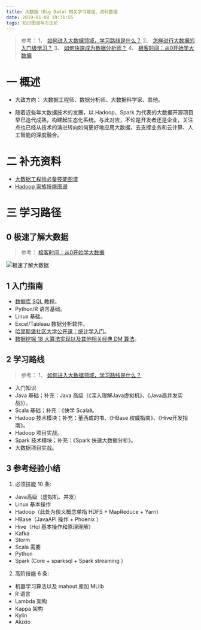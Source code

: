 ```yaml
---
title: 大数据（Big Data）相关学习路径、资料整理
date: 2019-01-08 19:31:55
tags: 知识图谱与方法论
---
```

> 参考：
1、 [如何进入大数据领域，学习路线是什么？](https://www.zhihu.com/question/35942305)
2、 [怎样进行大数据的入门级学习？](https://www.zhihu.com/question/24761255/answer/59803163)
3、 [如何快速成为数据分析师？](https://www.zhihu.com/question/29265587/answer/44010658)
4、 [极客时间：从0开始学大数据](https://time.geekbang.org/column/intro/133?utm_term=zeusNMTT8&utm_source=website&utm_medium=oschina&utm_campaign=133-onsell&utm_content=oschina5)

# 一 概述
- 大致方向：
大数据工程师、数据分析师、大数据科学家、其他。

- 随着近些年大数据技术的发展，以 Hadoop、Spark 为代表的大数据开源项目早已迭代成熟，构建起生态化系统。与此对应，不论是开发者还是企业，关注点也已经从技术的演进转向如何更好地应用大数据，去支撑业务和云计算、人工智能的深度融合。

# 二 补充资料
- [大数据工程师必备技能图谱](https://github.com/TeamStuQ/skill-map/blob/master/data/designbyStuQ/png-BigData-by-StuQ.png)
- [Hadoop 家族技能图谱](https://github.com/TeamStuQ/skill-map/blob/master/data/designbyStuQ/png-Hadoop-by-StuQ.png)

# 三 学习路径
## 0 极速了解大数据
> 参考：
[极客时间：从0开始学大数据](https://time.geekbang.org/column/intro/133?utm_term=zeusNMTT8&utm_source=website&utm_medium=oschina&utm_campaign=133-onsell&utm_content=oschina5)

![极速了解大数据](图1.PNG)

## 1 入门指南
- [数据库 SQL 教程](https://www.w3cschool.cn/sql/)。
- Python/R 语言基础。
- Linux 基础。
- Excel/Tableau 数据分析软件。
- [哈里斯堡社区大学公开课：统计学入门](http://open.163.com/special/opencourse/statistics.html)。
- [数据挖掘 18 大算法实现以及其他相关经典 DM 算法](https://github.com/linyiqun/DataMiningAlgorithm)。

## 2 学习路线
> 参考：
1、 [如何进入大数据领域，学习路线是什么？](https://www.zhihu.com/question/35942305)

- 入门知识
- Java 基础；补充：Java 高级（《深入理解Java虚拟机》、《Java高并发实战》）。
- Scala 基础；补充：《快学 Scala》。
- Hadoop 技术模块；补充：董西成的书、《HBase 权威指南》、《Hive开发指南》。
- Hadoop 项目实战。
- Spark 技术模块；补充：《Spark 快速大数据分析》。
- 大数据项目实战。

## 3 参考经验小结
1. 必须技能 10 条:
- Java高级（虚拟机、并发）
- Linux 基本操作
- Hadoop（此处为侠义概念单指 HDFS + MapReduce + Yarn）
- HBase（JavaAPI 操作 + Phoenix ）
- Hive（Hql 基本操作和原理理解）
- Kafka 
- Storm
- Scala 需要
- Python
- Spark (Core + sparksql + Spark streaming ）

2. 高阶技能 6 条:
- 机器学习算法以及 mahout 库加 MLlib
- R 语言
- Lambda 架构
- Kappa 架构
- Kylin
- Aluxio